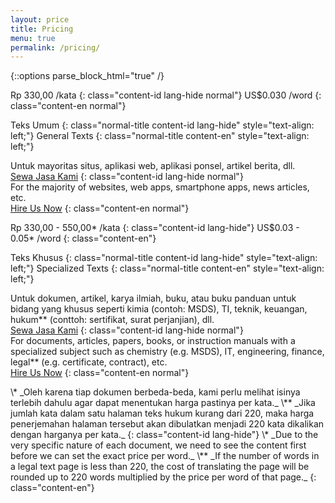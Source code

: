 ```yaml
---
layout: price
title: Pricing
menu: true
permalink: /pricing/
---
```


{::options parse_block_html="true" /}
<div class="nice-offer">
<span class="price-general">Rp 330,00<span>
<span class="normal">/kata</span> 
{: class="content-id lang-hide normal"}
<span class="price-general">US$0.030<span>
<span class="normal">/word</span> 
{: class="content-en normal"}

Teks Umum
{: class="normal-title content-id lang-hide" style="text-align: left;"}
General Texts
{: class="normal-title content-en" style="text-align: left;"}

Untuk mayoritas situs, aplikasi web, aplikasi ponsel, artikel berita, dll.  
<span class="hire-btn-gen">[Sewa Jasa Kami][hire-us]</span>
{: class="content-id lang-hide normal"}  
For the majority of websites, web apps, smartphone apps, news articles, 
etc.  
<span class="hire-btn-gen">[Hire Us Now][hire-us]</span>
{: class="content-en normal"}  
</div>


<div class="great-offer">  
<span class="price-special">Rp 330,00 - 550,00*<span>
<span class="normal">/kata</span> 
{: class="content-id lang-hide"}
<span class="price-special">US$0.03 - 0.05*<span>
<span class="normal">/word</span> 
{: class="content-en"}

Teks Khusus
{: class="normal-title content-id lang-hide" style="text-align: left;"}
Specialized Texts
{: class="normal-title content-en" style="text-align: left;"}

Untuk dokumen, artikel, karya ilmiah, buku, atau buku panduan untuk bidang 
yang khusus seperti kimia (contoh: MSDS), TI, teknik, keuangan, hukum** 
(conttoh: sertifikat, surat perjanjian), dll.   
<span class="hire-btn-spec">[Sewa Jasa Kami][hire-us]</span>
{: class="content-id lang-hide normal"}  
For documents, articles, papers, books, or instruction manuals with a 
specialized subject such as chemistry (e.g. MSDS), IT, engineering, 
finance, legal** (e.g. certificate, contract), etc.  
<span class="hire-btn-spec">[Hire Us Now][hire-us]</span>
{: class="content-en normal"}  
</div>  

<div class="price-footnote">
\* _Oleh karena tiap dokumen berbeda-beda, kami perlu melihat isinya
terlebih dahulu agar dapat menentukan harga pastinya per kata._  
\** _Jika jumlah kata dalam satu halaman teks hukum kurang dari 220, 
maka harga penerjemahan halaman tersebut akan dibulatkan menjadi 220 kata 
dikalikan dengan harganya per kata._
{: class="content-id lang-hide"}
\* _Due to the very specific nature of each document, we need to see the 
content first before we can set the exact price per word._  
\** _If the number of words in a legal text page is less than 220, the 
cost of translating the page will be rounded up to 220 words multiplied by 
the price per word of that page._
{: class="content-en"}
</div>

[hire-us]: mailto:settrans.eits@gmail.com
